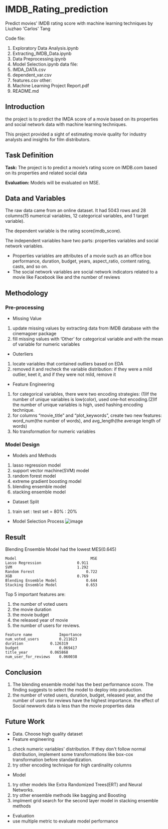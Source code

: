 # IMDB_Rating_prediction
Predict movies' IMDB rating score with machine learning techniques
by Liuzhao 'Carlos' Tang

Code file:
1. Exploratory Data Analysis.ipynb
2. Extracting_IMDB_Data.ipynb
3. Data Preprocessing.ipynb
4. Model Selection.ipynb
data file:
1. IMDA_DATA.csv
2. dependent_var.csv
3. features.csv
other:
1. Machine Learning Project Report.pdf
2. README.md

## Introduction
the project is to predict the IMDA score of a movie based on its properties and social network data with machine learning techniques.
 
This project provided a sight of estimating movie quality for industry analysts and insights for film distributors.

## Task Definition
**Task:** The project is to predict a movie’s rating score on IMDB.com based on its properties and related social data

**Evaluation:** Models will be evaluated on MSE.

## Data and Variables
The raw data came from an online dataset. It had 5043 rows and 28 columns(15 numerical variables, 12 categorical variables, and 1 target variable).

The dependent variable is the rating score(imdb_score).

The independent variables have two parts: properties variables and social network variables. 
- Properties variables are attributes of a movie such as an office box performance, duration, budget, years, aspect_ratio, content rating, casts, and so on. 
- The social network variables are social network indicators related to a movie like Facebook like and the number of reviews

## Methodology
### Pre-processing
- Missing Value
1. update missing values by extracting data from IMDB database with  the cinemagoer package
2. fill missing values with ‘Other’ for categorical variable and with the mean of variable for numeric variables
- Outerliers
1. locate variables that contained outliers based on EDA
2. removed it and recheck the variable distribution: if they were a mild outlier, keet it, and if they were not mild, remove it
- Feature Engineering
1. for categorical variables, there were two encoding strategies: (1)If the number of unique variables is low(color), used one-hot encoding.(2)If the number of unique variables is high, used hashing encoding technique.
2. for columns “movie_title” and “plot_keywords”, create two new features: word_num(the number of words), and avg_length(the average length of words)
3. No transformation for numeric variables

### Model Design
- Models and Methods
1. lasso regression model
2. support vector machine(SVM) model
3. random forest model
4. extreme gradient boosting model
5. blending ensemble model
6. stacking ensemble model

- Dataset Split
1. train set : test set = 80% : 20%

- Model Selection Process
![image](https://user-images.githubusercontent.com/64500682/169754418-ae736757-b907-4ba4-9e7f-1444614fa9d7.png)

## Result
Blending Ensemble Model had the lowest MES(0.645)
```
Model	                              MSE
Lasso Regression	            0.911
SVM	                            1.292
Random Forest	                    0.722
XGB	                            0.769
Blending Ensemble Model	            0.644
Stacking Ensemble Model	            0.653
```

Top 5 important features are: 
1. the number of voted users
2. the movie duration
3. the movie budget
4. the released year of movie
5. the number of users for reviews.

```
Feature name            Importance
num_voted_users	        0.211623
duration	        0.126319
budget	                0.069417
title_year	        0.065868
num_user_for_reviews	0.060038
```
## Conclusion
1. The blending ensemble model has the best performance score. The finding suggests to select the model to deploy into production.
2. the number of voted users, duration, budget, released year, and the number of users for reviews have the highest importance. the effect of Social newwork data is less than the movie properties data

## Future Work
- Data. Choose high quality dataset
- Feature engineering
1. check numeric variables' distribution. If they don't follow normal distribution, implement some transformations like box-cox transformation before standardization.
2. try other encoding technique for high cardinality columns
- Model
1. try other models like Extra Randomized Trees(ERT) and Neural Networks.
2. try other ensemble methods like bagging and Boosting
3. implment grid search for the second layer model in stacking ensemble methods
- Evaluation
- use multiple metric to evaluate model performance
